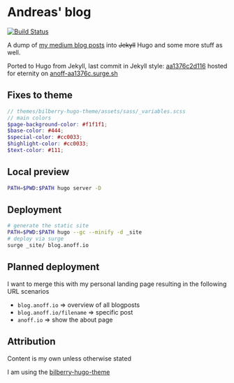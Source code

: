 # Andreas' blog

[![Build Status](https://cloud.drone.io/api/badges/anoff/blog/status.svg)](https://cloud.drone.io/anoff/blog)

A dump of [my medium blog posts](https://medium.com/@an0xff) into ~~Jekyll~~ Hugo and 
some more stuff as well.

Ported to Hugo from Jekyll, last commit in Jekyll style: [aa1376c2d116](https://github.com/anoff/blog/tree/aa1376c2d116d8075ce6ae76a75b1920c35eb6e5) hosted for eternity on [anoff-aa1376c.surge.sh](//anoff-aa1376c.surge.sh/)

## Fixes to theme

```scss
// themes/bilberry-hugo-theme/assets/sass/_variables.scss
// main colors
$page-background-color: #f1f1f1;
$base-color: #444;
$special-color: #cc0033;
$highlight-color: #cc0033;
$text-color: #111;
```

## Local preview

```sh
PATH=$PWD:$PATH hugo server -D
```

## Deployment

```sh
# generate the static site
PATH=$PWD:$PATH hugo --gc --minify -d _site
# deploy via surge
surge _site/ blog.anoff.io
```

## Planned deployment

I want to merge this with my personal landing page resulting in the following URL scenarios

- `blog.anoff.io` => overview of all blogposts
- `blog.anoff.io/filename` => specific post
- `anoff.io` => show the about page

## Attribution

Content is my own unless otherwise stated

I am using the [bilberry-hugo-theme](https://github.com/Lednerb/bilberry-hugo-theme)